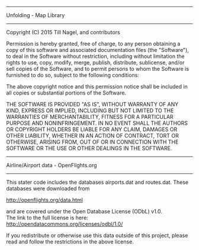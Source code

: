 ***********************
Unfolding - Map Library
***********************
Copyright (C) 2015 Till Nagel, and contributors

Permission is hereby granted, free of charge, to any person obtaining a copy
of this software and associated documentation files (the "Software"), to deal
in the Software without restriction, including without limitation the rights
to use, copy, modify, merge, publish, distribute, sublicense, and/or sell
copies of the Software, and to permit persons to whom the Software is
furnished to do so, subject to the following conditions:

The above copyright notice and this permission notice shall be included in
all copies or substantial portions of the Software.

THE SOFTWARE IS PROVIDED "AS IS", WITHOUT WARRANTY OF ANY KIND, EXPRESS OR
IMPLIED, INCLUDING BUT NOT LIMITED TO THE WARRANTIES OF MERCHANTABILITY,
FITNESS FOR A PARTICULAR PURPOSE AND NONINFRINGEMENT. IN NO EVENT SHALL THE
AUTHORS OR COPYRIGHT HOLDERS BE LIABLE FOR ANY CLAIM, DAMAGES OR OTHER
LIABILITY, WHETHER IN AN ACTION OF CONTRACT, TORT OR OTHERWISE, ARISING FROM,
 OUT OF OR IN CONNECTION WITH THE SOFTWARE OR THE USE OR OTHER DEALINGS IN
 THE SOFTWARE.
 
**************************************
Airline/Airport data - OpenFlights.org
**************************************
This stater code includes the databases airports.dat and routes.dat.
These databases were downloaded from 

http://openflights.org/data.html

and are covered under the Open Database License (ODbL) v1.0.  
The link to the full license is here:
http://opendatacommons.org/licenses/odbl/1.0/

If you redistribute or otherwise use this data outside of this project,
please read and follow the restrictions in the above license.
 
